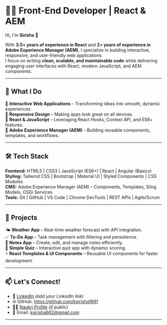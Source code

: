 # 👩‍💻 Front-End Developer | React & AEM   

Hi, I'm **Sirisha** 👋  

With **3.5+ years of experience in React** and **2+ years of experience in Adobe Experience Manager (AEM)**, I specialize in building interactive, responsive, and user-friendly web applications.  
I focus on writing **clean, scalable, and maintainable code** while delivering engaging user interfaces with React, modern JavaScript, and AEM components.  

---

## 🔭 What I Do  
🎯 **Interactive Web Applications** – Transforming ideas into smooth, dynamic experiences.  
🎯 **Responsive Design** – Making apps look great on all devices.  
🎯 **React & JavaScript** – Leveraging React Hooks, Context API, and ES6+ features.  
🎯 **Adobe Experience Manager (AEM)** – Building reusable components, templates, and workflows.  

---

## 🛠️ Tech Stack  

**Frontend:** HTML5 | CSS3 | JavaScript (ES6+) | React | Angular (Basics)  
**Styling:** Tailwind CSS | Bootstrap | Material UI | Styled Components | CSS Modules  
**CMS:** Adobe Experience Manager (AEM) – Components, Templates, Sling Models, OSGi Services  
**Tools:** Git | GitHub | VS Code | Chrome DevTools | REST APIs | Agile/Scrum  

---

## 🚀 Projects  

🌤️ **Weather App** – Real-time weather forecast with API integration.  
✅ **To-Do App** – Task management with filtering and persistence.  
📝 **Notes App** – Create, edit, and manage notes efficiently.  
🎯 **Simple Quiz** – Interactive quiz app with dynamic scoring.  
⚡ **React Templates & UI Components** – Reusable UI components for faster development.  

---
## 📫 Let's Connect!  

- 💼 [LinkedIn](https://www.linkedin.com/) *(add your LinkedIn link)*  
- 🌐 GitHub: https://github.com/ksirisha1691
- 🧑‍💼 [Naukri Profile](https://www.naukri.com/mnjuser/profile?id=your-profile-id) *(if public)*  
- 📧 Email: ksirisha662@gmail.com
  
---
